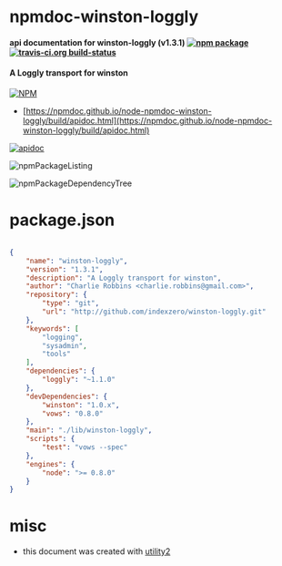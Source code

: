# npmdoc-winston-loggly

#### api documentation for  winston-loggly (v1.3.1)  [![npm package](https://img.shields.io/npm/v/npmdoc-winston-loggly.svg?style=flat-square)](https://www.npmjs.org/package/npmdoc-winston-loggly) [![travis-ci.org build-status](https://api.travis-ci.org/npmdoc/node-npmdoc-winston-loggly.svg)](https://travis-ci.org/npmdoc/node-npmdoc-winston-loggly)

#### A Loggly transport for winston

[![NPM](https://nodei.co/npm/winston-loggly.png?downloads=true&downloadRank=true&stars=true)](https://www.npmjs.com/package/winston-loggly)

- [https://npmdoc.github.io/node-npmdoc-winston-loggly/build/apidoc.html](https://npmdoc.github.io/node-npmdoc-winston-loggly/build/apidoc.html)

[![apidoc](https://npmdoc.github.io/node-npmdoc-winston-loggly/build/screenCapture.buildCi.browser.%252Ftmp%252Fbuild%252Fapidoc.html.png)](https://npmdoc.github.io/node-npmdoc-winston-loggly/build/apidoc.html)

![npmPackageListing](https://npmdoc.github.io/node-npmdoc-winston-loggly/build/screenCapture.npmPackageListing.svg)

![npmPackageDependencyTree](https://npmdoc.github.io/node-npmdoc-winston-loggly/build/screenCapture.npmPackageDependencyTree.svg)



# package.json

```json

{
    "name": "winston-loggly",
    "version": "1.3.1",
    "description": "A Loggly transport for winston",
    "author": "Charlie Robbins <charlie.robbins@gmail.com>",
    "repository": {
        "type": "git",
        "url": "http://github.com/indexzero/winston-loggly.git"
    },
    "keywords": [
        "logging",
        "sysadmin",
        "tools"
    ],
    "dependencies": {
        "loggly": "~1.1.0"
    },
    "devDependencies": {
        "winston": "1.0.x",
        "vows": "0.8.0"
    },
    "main": "./lib/winston-loggly",
    "scripts": {
        "test": "vows --spec"
    },
    "engines": {
        "node": ">= 0.8.0"
    }
}
```



# misc
- this document was created with [utility2](https://github.com/kaizhu256/node-utility2)
